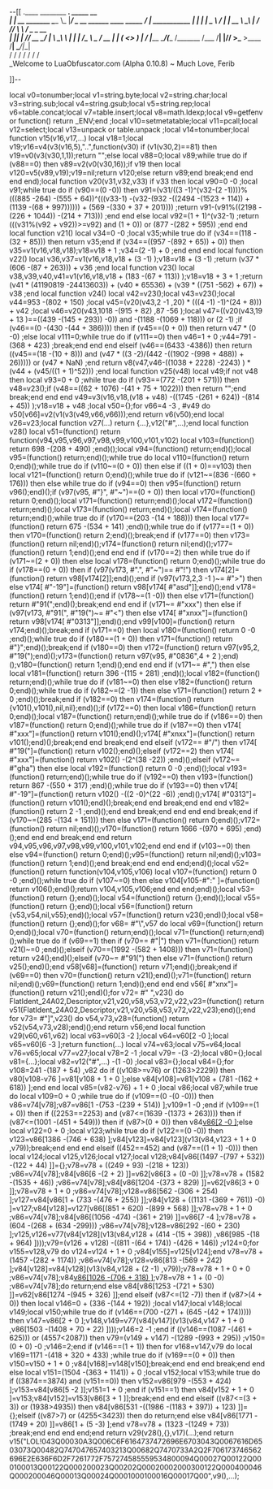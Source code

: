 --[[
 .____                  ________ ___.    _____                           __                
 |    |    __ _______   \_____  \\_ |___/ ____\_ __  ______ ____ _____ _/  |_  ___________ 
 |    |   |  |  \__  \   /   |   \| __ \   __\  |  \/  ___// ___\\__  \\   __\/  _ \_  __ \
 |    |___|  |  // __ \_/    |    \ \_\ \  | |  |  /\___ \\  \___ / __ \|  | (  <_> )  | \/
 |_______ \____/(____  /\_______  /___  /__| |____//____  >\___  >____  /__|  \____/|__|   
         \/          \/         \/    \/                \/     \/     \/                   
          \_Welcome to LuaObfuscator.com   (Alpha 0.10.8) ~  Much Love, Ferib 

]]--

local v0=tonumber;local v1=string.byte;local v2=string.char;local v3=string.sub;local v4=string.gsub;local v5=string.rep;local v6=table.concat;local v7=table.insert;local v8=math.ldexp;local v9=getfenv or function() return _ENV;end ;local v10=setmetatable;local v11=pcall;local v12=select;local v13=unpack or table.unpack ;local v14=tonumber;local function v15(v16,v17,...) local v18=1;local v19;v16=v4(v3(v16,5),"..",function(v30) if (v1(v30,2)==81) then v19=v0(v3(v30,1,1));return "";else local v88=0;local v89;while true do if (v88==0) then v89=v2(v0(v30,16));if v19 then local v120=v5(v89,v19);v19=nil;return v120;else return v89;end break;end end end end);local function v20(v31,v32,v33) if v33 then local v90=0 -0 ;local v91;while true do if (v90==(0 -0)) then v91=(v31/((3 -1)^(v32-(2 -1))))%(((885 -264) -(555 + 64))^(((v33-1) -(v32-(932 -((2494 -(1523 + 114)) + (1139 -(68 + 997)))))) + (569 -(330 + 37 + 201)))) ;return v91-(v91%((2198 -(226 + 1044)) -(214 + 713))) ;end end else local v92=(1 + 1)^(v32-1) ;return (((v31%(v92 + v92))>=v92) and (1 + 0)) or (877 -(282 + 595)) ;end end local function v21() local v34=0 -0 ;local v35;while true do if (v34==(118 -(32 + 85))) then return v35;end if (v34==((957 -(892 + 65)) + 0)) then v35=v1(v16,v18,v18);v18=v18 + 1 ;v34=(2 -1) + 0 ;end end end local function v22() local v36,v37=v1(v16,v18,v18 + (3 -1) );v18=v18 + (3 -1) ;return (v37 * (606 -(87 + 263))) + v36 ;end local function v23() local v38,v39,v40,v41=v1(v16,v18,v18 + (183 -(67 + 113)) );v18=v18 + 3 + 1 ;return (v41 * (41190819 -24413603)) + (v40 * 65536) + (v39 * ((751 -562) + 67)) + v38 ;end local function v24() local v42=v23();local v43=v23();local v44=953 -(802 + 150) ;local v45=(v20(v43,2 -1 ,20) * (((4 -1) -1)^(24 + 8))) + v42 ;local v46=v20(v43,1018 -(915 + 82) ,87 -56 );local v47=((v20(v43,19 + 13 )==((439 -(145 + 293)) -0)) and  -(1188 -(1069 + 118))) or (2 -1) ;if (v46==(0 -(430 -(44 + 386)))) then if (v45==(0 + 0)) then return v47 * (0 -0) ;else local v111=0;while true do if (v111==0) then v46=1 + 0 ;v44=791 -(368 + 423) ;break;end end end elseif (v46==(6433 -4386)) then return ((v45==(18 -(10 + 8))) and (v47 * ((3 -2)/(442 -((1902 -(998 + 488)) + 26))))) or (v47 * NaN) ;end return v8(v47,v46-((1038 + 2228) -2243) ) * (v44 + (v45/((1 + 1)^52))) ;end local function v25(v48) local v49;if  not v48 then local v93=0 + 0 ;while true do if (v93==(772 -(201 + 571))) then v48=v23();if (v48==((62 + 1076) -(41 + 75 + 1022))) then return "";end break;end end end v49=v3(v16,v18,(v18 + v48) -((1745 -(261 + 624)) -(814 + 45)) );v18=v18 + v48 ;local v50={};for v66=4 -3 , #v49 do v50[v66]=v2(v1(v3(v49,v66,v66)));end return v6(v50);end local v26=v23;local function v27(...) return {...},v12("#",...);end local function v28() local v51=(function() return function(v94,v95,v96,v97,v98,v99,v100,v101,v102) local v103=(function() return 698 -(208 + 490) ;end)();local v94=(function() return;end)();local v95=(function() return;end)();while true do local v110=(function() return 0;end)();while true do if (v110~=(0 + 0)) then else if ((1 + 0)==v103) then local v121=(function() return 0;end)();while true do if (v121~=(836 -(660 + 176))) then else while true do if (v94==0) then v95=(function() return v96();end)();if (v97(v95, #"}", #"~")==(0 + 0)) then local v170=(function() return 0;end)();local v171=(function() return;end)();local v172=(function() return;end)();local v173=(function() return;end)();local v174=(function() return;end)();while true do if (v170==(203 -(14 + 188))) then local v177=(function() return 675 -(534 + 141) ;end)();while true do if (v177==(1 + 0)) then v170=(function() return 2;end)();break;end if (v177==0) then v173=(function() return nil;end)();v174=(function() return nil;end)();v177=(function() return 1;end)();end end end if (v170==2) then while true do if (v171~=(2 + 0)) then else local v178=(function() return 0;end)();while true do if (v178==(0 + 0)) then if (v97(v173, #".", #"~")== #"!") then v174[2]=(function() return v98[v174[2]];end)();end if (v97(v173,2,3 -1 )~= #">") then else v174[ #"-19"]=(function() return v98[v174[ #"asd"]];end)();end v178=(function() return 1;end)();end if (v178~=(1 -0)) then else v171=(function() return  #"91(";end)();break;end end end if (v171~= #"xxx") then else if (v97(v173, #"91(", #"19(")~= #"<") then else v174[ #"xnxx"]=(function() return v98[v174[ #"0313"]];end)();end v99[v100]=(function() return v174;end)();break;end if (v171==0) then local v180=(function() return 0 -0 ;end)();while true do if (v180==(1 + 0)) then v171=(function() return  #"}";end)();break;end if (v180==0) then v172=(function() return v97(v95,2, #"19(");end)();v173=(function() return v97(v95, #"0836",4 + 2 );end)();v180=(function() return 1;end)();end end end if (v171~= #",") then else local v181=(function() return 396 -(115 + 281) ;end)();local v182=(function() return;end)();while true do if (v181~=0) then else v182=(function() return 0;end)();while true do if (v182~=(2 -1)) then else v171=(function() return 2 + 0 ;end)();break;end if (v182==0) then v174=(function() return {v101(),v101(),nil,nil};end)();if (v172==0) then local v186=(function() return 0;end)();local v187=(function() return;end)();while true do if (v186==0) then v187=(function() return 0;end)();while true do if (v187==0) then v174[ #"xxx"]=(function() return v101();end)();v174[ #"xnxx"]=(function() return v101();end)();break;end end break;end end elseif (v172== #"/") then v174[ #"19("]=(function() return v102();end)();elseif (v172==2) then v174[ #"xxx"]=(function() return v102() -(2^(38 -22)) ;end)();elseif (v172~= #"gha") then else local v192=(function() return 0 -0 ;end)();local v193=(function() return;end)();while true do if (v192==0) then v193=(function() return 867 -(550 + 317) ;end)();while true do if (v193==0) then v174[ #"-19"]=(function() return v102() -((2 -0)^(22 -6)) ;end)();v174[ #"0313"]=(function() return v101();end)();break;end end break;end end end v182=(function() return 2 -1 ;end)();end end break;end end end end break;end if (v170~=(285 -(134 + 151))) then else v171=(function() return 0;end)();v172=(function() return nil;end)();v170=(function() return 1666 -(970 + 695) ;end)();end end end break;end end return v94,v95,v96,v97,v98,v99,v100,v101,v102;end end end if (v103~=0) then else v94=(function() return 0;end)();v95=(function() return nil;end)();v103=(function() return 1;end)();end break;end end end end;end)();local v52=(function() return function(v104,v105,v106) local v107=(function() return 0 -0 ;end)();while true do if (v107~=0) then else v104[v105-#":" ]=(function() return v106();end)();return v104,v105,v106;end end end;end)();local v53=(function() return {};end)();local v54=(function() return {};end)();local v55=(function() return {};end)();local v56=(function() return {v53,v54,nil,v55};end)();local v57=(function() return v23();end)();local v58=(function() return {};end)();for v68= #"\\",v57 do local v69=(function() return 0;end)();local v70=(function() return;end)();local v71=(function() return;end)();while true do if (v69==1) then if (v70== #"|") then v71=(function() return v21()~=0 ;end)();elseif (v70==(1992 -(582 + 1408))) then v71=(function() return v24();end)();elseif (v70~= #"91(") then else v71=(function() return v25();end)();end v58[v68]=(function() return v71;end)();break;end if (v69==0) then v70=(function() return v21();end)();v71=(function() return nil;end)();v69=(function() return 1;end)();end end end v56[ #"xnx"]=(function() return v21();end)();for v72= #" ",v23() do FlatIdent_24A02,Descriptor,v21,v20,v58,v53,v72,v22,v23=(function() return v51(FlatIdent_24A02,Descriptor,v21,v20,v58,v53,v72,v22,v23);end)();end for v73= #"]",v23() do v54,v73,v28=(function() return v52(v54,v73,v28);end)();end return v56;end local function v29(v60,v61,v62) local v63=v60[3 -2 ];local v64=v60[2 -0 ];local v65=v60[6 -3 ];return function(...) local v74=v63;local v75=v64;local v76=v65;local v77=v27;local v78=2 -1 ;local v79= -(3 -2);local v80={};local v81={...};local v82=v12("#",...) -(1 -0) ;local v83={};local v84={};for v108=241 -(187 + 54) ,v82 do if ((v108>=v76) or (1263>2229)) then v80[v108-v76 ]=v81[v108 + 1 + 0 ];else v84[v108]=v81[v108 + (781 -(162 + 618)) ];end end local v85=(v82-v76) + 1 + 0 ;local v86;local v87;while true do local v109=0 + 0 ;while true do if (v109==(0 -(0 -0))) then v86=v74[v78];v87=v86[1 -(753 -(239 + 514)) ];v109=1 -0 ;end if (v109==(1 + 0)) then if ((2253==2253) and (v87<=(1639 -(1373 + 263)))) then if (v87<=(1001 -(451 + 549))) then if (v87>(0 + 0)) then v84[v86[2 -0 ]]();else local v122=0 + 0 ;local v123;while true do if (v122==(0 -0)) then v123=v86[1386 -(746 + 638) ];v84[v123]=v84[v123](v13(v84,v123 + 1 + 0 ,v79));break;end end end elseif ((452==452) and (v87==((1 + 1) -0))) then local v124;local v125,v126;local v127;local v128;v84[v86[(1497 -(797 + 532)) -(122 + 44) ]]={};v78=v78 + ((249 + 93) -(218 + 123)) ;v86=v74[v78];v84[v86[6 -(2 + 2) ]]=v62[v86[3 + (0 -0) ]];v78=v78 + (1582 -(1535 + 46)) ;v86=v74[v78];v84[v86[1204 -(373 + 829) ]]=v62[v86[3 + 0 ]];v78=v78 + 1 + 0 ;v86=v74[v78];v128=v86[562 -(306 + 254) ];v127=v84[v86[1 + (733 -(476 + 255)) ]];v84[v128 + ((1131 -(369 + 761)) -0) ]=v127;v84[v128]=v127[v86[(851 + 620) -(899 + 568) ]];v78=v78 + 1 + 0 ;v86=v74[v78];v84[v86[(1056 -474) -(361 + 219) ]]=v86[7 -4 ];v78=v78 + (604 -(268 + (634 -299))) ;v86=v74[v78];v128=v86[292 -(60 + 230) ];v125,v126=v77(v84[v128](v13(v84,v128 + (414 -(15 + 398)) ,v86[985 -(18 + 964) ])));v79=(v126 + v128) -((811 -(64 + 174)) -(426 + 146)) ;v124=0;for v155=v128,v79 do v124=v124 + 1 + 0 ;v84[v155]=v125[v124];end v78=v78 + (1457 -(282 + 1174)) ;v86=v74[v78];v128=v86[813 -(569 + 242) ];v84[v128]=v84[v128](v13(v84,v128 + (2 -1) ,v79));v78=v78 + 1 + 0 + 0 ;v86=v74[v78];v84[v86[1026 -(706 + 318) ]]();v78=v78 + 1 + (0 -0) ;v86=v74[v78];do return;end else v84[v86[1253 -(721 + 530) ]]=v62[v86[1274 -(945 + 326) ]];end elseif (v87<=(12 -7)) then if (v87>(4 + 0)) then local v146=0 + (336 -(144 + 192)) ;local v147;local v148;local v149;local v150;while true do if (v146==(700 -(271 + (645 -(42 + 174))))) then v147=v86[2 + 0 ];v148,v149=v77(v84[v147](v13(v84,v147 + 1 + 0 ,v86[1503 -(1408 + 70 + 22) ])));v146=2 -1 ;end if ((v146==(1087 -(461 + 625))) or (4557<2087)) then v79=(v149 + v147) -(1289 -(993 + 295)) ;v150=(0 + 0) -0 ;v146=2;end if (v146==(1 + 1)) then for v168=v147,v79 do local v169=1171 -(418 + 320 + 433) ;while true do if (v169==(0 + 0)) then v150=v150 + 1 + 0 ;v84[v168]=v148[v150];break;end end end break;end end else local v151=(1504 -(363 + 1141)) + 0 ;local v152;local v153;while true do if ((3874==3874) and (v151==0)) then v152=v86[979 -(553 + 424) ];v153=v84[v86[5 -2 ]];v151=1 + 0 ;end if (v151==1) then v84[v152 + 1 + 0 ]=v153;v84[v152]=v153[v86[3 + 1 ]];break;end end end elseif ((v87<=(3 + 3)) or (1938>4935)) then v84[v86[531 -((1986 -(1183 + 397)) + 123) ]]={};elseif ((v87>7) or (4255<3423)) then do return;end else v84[v86[1771 -(1749 + 20) ]]=v86[1 + (5 -3) ];end v78=v78 + (1323 -(1249 + 73)) ;break;end end end end;end return v29(v28(),{},v17)(...);end return v15("LOL!043Q00030A3Q006C6F6164737472696E6703043Q0067616D6503073Q00482Q747047657403213Q00682Q7470733A2Q2F706173746562696E2E636F6D2F7261772F757274585559534800094Q00027Q00122Q000100013Q00122Q000200023Q00202Q00020002000300122Q000400046Q000200046Q00013Q00024Q0001000100016Q00017Q00",v9(),...);
